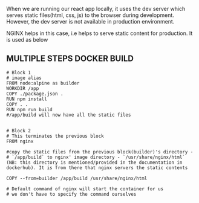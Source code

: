 
When we are running our react app locally, it uses the dev server
which serves static files(html, css, js) to the browser during 
development. However, the dev server is not available in production environment.

NGINX helps in this case, i.e helps to serve static content for production. It is used as below

## MULTIPLE STEPS DOCKER BUILD
```
# Block 1
# image alias
FROM node:alpine as builder
WORKDIR /app
COPY ./package.json .
RUN npm install
COPY . .
RUN npm run build
#/app/build will now have all the static files


# Block 2
# This terminates the previous block
FROM nginx

#copy the static files from the previous block(builder)'s directory - # `/app/build` to nginx' image directory - `/usr/share/nginx/html` (NB: this directory is mentioned/provided in the documentation in dockerhub). It is from there that nginx servers the static contents

COPY --from=builder /app/build /usr/share/nginx/html

# Default command of nginx will start the container for us
# we don't have to specify the command ourselves
```